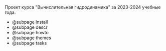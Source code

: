 Проект курса "Вычислительная гидродинамика" за 2023-2024 учебные года.

- @subpage install
- @subpage descr
- @subpage howto
- @subpage themes
- @subpage tasks
